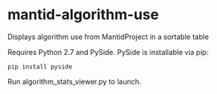 # mantid-algorithm-use
Displays algorithm use from MantidProject in a sortable table

Requires Python 2.7 and PySide. PySide is installable via pip:
```
pip install pyside
```

Run algorithm_stats_viewer.py to launch.
